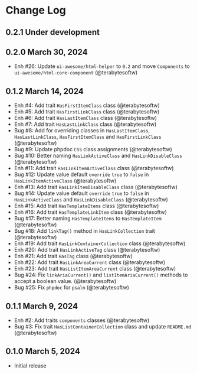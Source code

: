 # Change Log

## 0.2.1 Under development

## 0.2.0 March 30, 2024

- Enh #26: Update `ui-awesome/html-helper` to `0.2` and move `Components` to `ui-awesome/html-core-component` (@terabytesoftw)

## 0.1.2 March 14, 2024

- Enh #4: Add trait `HasFirstItemClass` class (@terabytesoftw)
- Enh #5: Add trait `HasFirstLinkClass` class (@terabytesoftw)
- Enh #6: Add trait `HasLastItemClass` class (@terabytesoftw)
- Enh #7: Add trait `HasLastLinkClass` class (@terabytesoftw)
- Bug #8: Add for overriding classes in `HasLastItemClass`, `HasLastLinkClass`, `HasFirstItemClass` and `HasFirstLinkClass` (@terabytesoftw)
- Bug #9: Update phpdoc `CSS` class assignments (@terabytesoftw)
- Bug #10: Better naming `HasLinkActiveClass` and `HasLinkDisableClass` (@terabytesoftw)
- Enh #11: Add trait `HasLinkItemActiveClass` class (@terabytesoftw)
- Bug #12: Update value default `override` `true` to `false` in `HasLinkItemActiveClass` (@terabytesoftw)
- Enh #13: Add trait `HasLinkItemDisableClass` class (@terabytesoftw)
- Bug #14: Update value default `override` `true` to `false` in `HasLinkActiveClass` and `HasLinkDisableClass` (@terabytesoftw)
- Enh #15: Add trait `HasTemplateItems` class (@terabytesoftw)
- Enh #16: Add trait `HasTemplateLinkItem` class (@terabytesoftw)
- Bug #17: Better naming `HasTemplateItems` to `HasTemplateItem` (@terabytesoftw)
- Bug #18: Add `linkTag()` method in `HasLinkCollection` trait (@terabytesoftw)
- Enh #19: Add trait `HasLinkContainerCollection` class (@terabytesoftw)
- Enh #20: Add trait `HasLinkActiveTag` class (@terabytesoftw)
- Enh #21: Add trait `HasTag` class (@terabytesoftw)
- Enh #22: Add trait `HasLinkAreaCurrent` class (@terabytesoftw)
- Enh #23: Add trait `HasListItemAreaCurrent` class (@terabytesoftw)
- Bug #24: Fix `linkAriaCurrent()` and `listItemAriaCurrent()` methods to accept a boolean value. (@terabytesoftw)
- Bug #25: Fix `phpdoc` for `psalm` (@terabytesoftw)

## 0.1.1 March 9, 2024

- Enh #2: Add traits `components` classes (@terabytesoftw)
- Bug #3: Fix trait `HasListContainerCollection` class and update `README.md` (@terabytesoftw)

## 0.1.0 March 5, 2024

- Initial release
